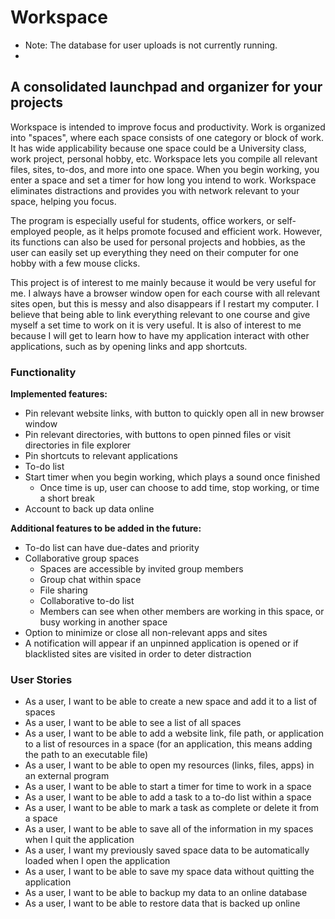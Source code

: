 # Workspace

* Note: The database for user uploads is not currently running. 
* 
## A consolidated launchpad and organizer for your projects

Workspace is intended to improve focus and productivity. Work is organized into "spaces", where each space consists of 
one category or block of work. It has wide applicability because one space could be a University class, work project,
personal hobby, etc. Workspace lets you compile all relevant files, sites, to-dos, and more into one space. When you
begin working, you enter a space and set a timer for how long you intend to work. Workspace eliminates distractions and
provides you with network relevant to your space, helping you focus. 

The program is especially useful for students, office workers, or self-employed people, as it helps promote focused and 
efficient work. However, its functions can also be used for personal projects and hobbies, as the user can easily set up 
everything they need on their computer for one hobby with a few mouse clicks.

This project is of interest to me mainly because it would be very useful for me. I always have a browser 
window open for each course with all relevant sites open, but this is messy and also disappears if I restart my
computer. I believe that being able to link everything relevant to one course and give myself a set time to work on it
is very useful. It is also of interest to me because I will get to learn how to have my application interact with
other applications, such as by opening links and app shortcuts.

### Functionality

**Implemented features:**
- Pin relevant website links, with button to quickly open all in new browser window
- Pin relevant directories, with buttons to open pinned files or visit directories in file explorer
- Pin shortcuts to relevant applications
- To-do list
- Start timer when you begin working, which plays a sound once finished
  - Once time is up, user can choose to add time, stop working, or time a short break
- Account to back up data online

**Additional features to be added in the future:**
- To-do list can have due-dates and priority
- Collaborative group spaces
  - Spaces are accessible by invited group members
  - Group chat within space
  - File sharing
  - Collaborative to-do list
  - Members can see when other members are working in this space, or busy working in another space
- Option to minimize or close all non-relevant apps and sites
- A notification will appear if an unpinned application is opened or if blacklisted sites are visited in order to deter
distraction

### User Stories

- As a user, I want to be able to create a new space and add it to a list of spaces
- As a user, I want to be able to see a list of all spaces
- As a user, I want to be able to add a website link, file path, or application to a list of resources in a space 
(for an application, this means adding the path to an executable file)
- As a user, I want to be able to open my resources (links, files, apps) in an external program
- As a user, I want to be able to start a timer for time to work in a space
- As a user, I want to be able to add a task to a to-do list within a space
- As a user, I want to be able to mark a task as complete or delete it from a space
- As a user, I want to be able to save all of the information in my spaces when I quit the application
- As a user, I want my previously saved space data to be automatically loaded when I open the application
- As a user, I want to be able to save my space data without quitting the application
- As a user, I want to be able to backup my data to an online database
- As a user, I want to be able to restore data that is backed up online
